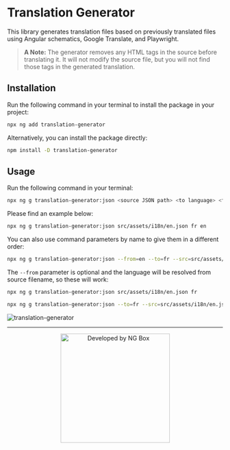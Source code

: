 # Translation Generator

This library generates translation files based on previously translated files using Angular schematics, Google Translate, and Playwright.

> **A Note:** The generator removes any HTML tags in the source before translating it. It will not modify the source file, but you will not find those tags in the generated translation.

## Installation

Run the following command in your terminal to install the package in your project:

```sh
npx ng add translation-generator
```

Alternatively, you can install the package directly:

```sh
npm install -D translation-generator
```

## Usage

Run the following command in your terminal:

```sh
npx ng g translation-generator:json <source JSON path> <to language> <from language>
```

Please find an example below:

```sh
npx ng g translation-generator:json src/assets/i18n/en.json fr en
```

You can also use command parameters by name to give them in a different order:

```sh
npx ng g translation-generator:json --from=en --to=fr --src=src/assets/i18n/en.json
```

The `--from` parameter is optional and the language will be resolved from source filename, so these will work:

```sh
npx ng g translation-generator:json src/assets/i18n/en.json fr
```

```sh
npx ng g translation-generator:json --to=fr --src=src/assets/i18n/en.json
```

![translation-generator](https://user-images.githubusercontent.com/15855540/130627615-7bda8d0c-44f8-4127-8488-541b7725cb0c.gif)

<hr />

<p align="center">
  <img width="255" src="https://user-images.githubusercontent.com/34455572/115242872-f8373c80-a12a-11eb-9b52-f3b75bd2f61e.png" alt="Developed by NG Box" />
</p>
